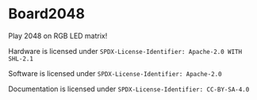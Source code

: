 # Board2048
Play 2048 on RGB LED matrix!

Hardware is licensed under `SPDX-License-Identifier: Apache-2.0 WITH SHL-2.1`

Software is licensed under `SPDX-License-Identifier: Apache-2.0`

Documentation is licensed under `SPDX-License-Identifier: CC-BY-SA-4.0`
